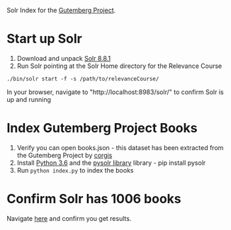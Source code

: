 Solr Index for the [Gutemberg Project](https://www.gutenberg.org).

# Start up Solr

1. Download and unpack [Solr 8.8.1](https://www.apache.org/dyn/closer.lua/lucene/solr/8.8.1/solr-8.8.1.zip)
2. Run Solr pointing at the Solr Home directory for the Relevance Course

```
./bin/solr start -f -s /path/to/relevanceCourse/
```

In your browser, navigate to "http://localhost:8983/solr/" to confirm Solr is up and running

# Index Gutemberg Project Books

1. Verify you can open books.json - this dataset has been extracted from the Gutemberg Project by [corgis](https://think.cs.vt.edu/corgis/json/index.html)
2. Install [Python 3.6](https://www.python.org/downloads/) and the [pysolr library](https://github.com/django-haystack/pysolr) library - pip install pysolr
3. Run `python index.py` to index the books

# Confirm Solr has 1006 books

Navigate [here](http://localhost:8983/solr/books/select?q=*:*) and confirm you get results.
